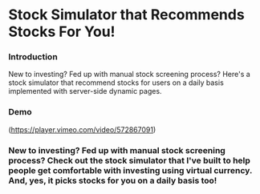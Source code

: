# Stock Simulator that Recommends Stocks For You!

### Introduction

New to investing? Fed up with manual stock screening process? 
Here's a stock simulator that recommend stocks for users on a daily basis implemented with server-side dynamic pages. 

### Demo 

(https://player.vimeo.com/video/572867091)

### New to investing? Fed up with manual stock screening process? Check out the stock simulator that I've built to help people get comfortable with investing using virtual currency. And, yes, it picks stocks for you on a daily basis too! 


